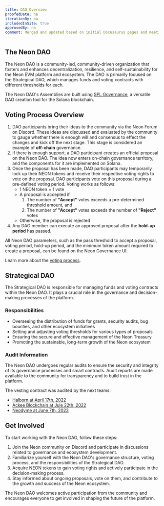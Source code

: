 ```yaml
---
title: DAO Overview
proofedDate: na
iterationBy: na
includedInSite: true
approvedBy: na
comment: Merged and updated based on initial Docusaurus pages and meeting notes
---
```


## The Neon DAO

The Neon DAO is a community-led, community-driven organization that fosters and enhances decentralization, resilience, and self-sustainability for the Neon EVM platform and ecosystem. The DAO is primarily focused on the Strategical DAO, which manages funds and voting contracts with different thresholds for each.

The Neon DAO's Assemblies are built using [SPL Governance](https://github.com/solana-labs/solana-program-library/tree/master/governance), a versatile DAO creation tool for the Solana blockchain.

## Voting Process Overview

1. DAO participants bring their ideas to the community via the Neon Forum on Discord. These ideas are discussed and evaluated by the community to gauge whether there is enough will and consensus to effect the changes and kick off the next stage. This stage is considered an example of **off-chain** governance.
2. If there is enough support, a DAO participant creates an official proposal on the Neon DAO. The idea now enters on-chain governance territory, and the components for it are implemented on Solana.  
3. Once the proposal has been made, DAO participants may temporarily lock up their NEON tokens and receive their respective voting rights to vote on the proposal. DAO participants vote on this proposal during a pre-defined voting period. Voting works as follows:
   * 1 NEON token = 1 vote
   * A proposal is accepted if
     1. The number of **"Accept"** votes exceeds a pre-determined threshold amount, and
     2. The number of **"Accept"** votes exceeds the number of **"Reject"** votes
   * Otherwise, the proposal is rejected
4. Any DAO member can execute an approved proposal after the **hold-up period** has passed.

All Neon DAO parameters, such as the pass threshold to accept a proposal, voting period, hold-up period, and the minimum token amount required to create a proposal, can be found on the Neon Governance UI.

Learn more about the [voting process](/docs/governance/proposals.md).

## Strategical DAO

The Strategical DAO is responsible for managing funds and voting contracts within the Neon DAO. It plays a crucial role in the governance and decision-making processes of the platform.

### Responsibilities
- Overseeing the distribution of funds for grants, security audits, bug bounties, and other ecosystem initiatives
- Setting and adjusting voting thresholds for various types of proposals
- Ensuring the secure and effective management of the Neon Treasury
- Promoting the sustainable, long-term growth of the Neon ecosystem

### Audit Information

The Neon DAO undergoes regular audits to ensure the security and integrity of its governance processes and smart contracts. Audit reports are made available to the community for transparency and to build trust in the platform.

The vesting contract was audited by the next teams:

* [Halborn at April 17th, 2022](https://github.com/neonlabsorg/neon-spl-governance/blob/main/audit/20220513-Halborn-Governance.pdf)
* [Ackee Blockchain at Jule 22th, 2022](https://github.com/neonlabsorg/neon-spl-governance/blob/main/audit/20220906-AckeeBlockchain.pdf)
* [Neodyme at June 7th, 2023](https://github.com/neonlabsorg/neon-spl-governance/blob/main/audit/20230607-Neodyme.pdf)

## Get Involved

To start working with the Neon DAO, follow these steps:

1. Join the Neon community on Discord and participate in discussions related to governance and ecosystem development.
2. Familiarize yourself with the Neon DAO's governance structure, voting process, and the responsibilities of the Strategical DAO.
3. Acquire NEON tokens to gain voting rights and actively participate in the decision-making process.
4. Stay informed about ongoing proposals, vote on them, and contribute to the growth and success of the Neon ecosystem.

The Neon DAO welcomes active participation from the community and encourages everyone to get involved in shaping the future of the platform.